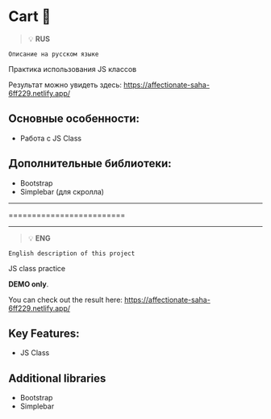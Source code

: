 # Cart 🛒 

> :bulb: **RUS** 

``` Описание на русском языке ```

Практика использования JS классов

Результат можно увидеть здесь: https://affectionate-saha-6ff229.netlify.app/

## Основные особенности:
- Работа с JS Class

## Дополнительные библиотеки:
- Bootstrap
-  Simplebar (для скролла)


---

=========================

---

> :bulb: **ENG** 

``` English description of this project ```

JS class practice  

**DEMO only**.  

You can check out the result here: https://affectionate-saha-6ff229.netlify.app/
 

## Key Features:
- JS Class

## Additional libraries 
- Bootstrap
- Simplebar

